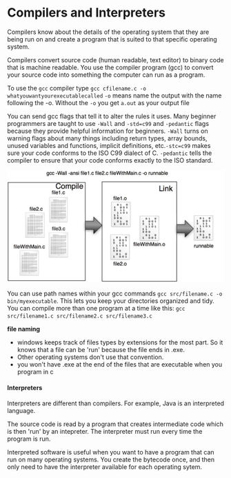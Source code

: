 
# Compilers and Interpreters 

Compilers know about the details of the operating system that they are being run on and create a program that is suited to that specific operating system.

Compilers convert source code (human readable, text editor) to binary code that is machine readable. You use the compiler program (gcc) to convert your source code into something the computer can run as a program.

To use the `gcc` compiler type `gcc cfilename.c -o whatyouwantyourexecutablecalled`
`-o` means name the output with the name following the -o. Without the `-o` you get `a.out` as your output file

You can send gcc flags that tell it to alter the rules it uses. Many beginner programmers are taught to use `-Wall` and `-std=c99` and `-pedantic` flags because they provide helpful information for beginners.   `-Wall` turns on warning flags about many things including return types, array
bounds, unused variables and functions, implicit definitions, etc.`-stc=c99` makes sure your code conforms to the ISO C99 dialect of C. `-pedantic` tells the compiler to ensure that your code conforms exactly to the ISO standard.

![This figure shows you the compilation process. The compile step creates an output file for each source code file that is named in the compile command. The linking step uses those .o files to create a single executable. You can only have one main function for each compile command.](/img/compilationVis.jpg)

You can use path names within your gcc commands `gcc src/filename.c -o bin/myexecutable`. This lets you keep your directories organized and tidy. You can compile more than one program at a time like this: `gcc src/filename1.c src/filename2.c src/filename3.c`

**file naming**
- windows keeps track of files types by extensions for the most part. So it knows that a file can be 'run' because the file ends in .exe. 
- Other operating systems don't use that convention.
- you won't  have .exe at the end of the files that are executable when you program in c


#### Interpreters
Interpreters are different than compilers. For example, Java is an interpreted language.

The source code is read by a program that creates  intermediate code which is then 'run' by an intepreter. The interpreter must run every time the program is run.

Interpreted software is useful when you want to have a program that can run on many operating systems. You create the bytecode once, and then only need to have the interpreter available for each operating sytem.


